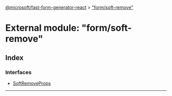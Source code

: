 [@microsoft/fast-form-generator-react](../README.md) > ["form/soft-remove"](../modules/_form_soft_remove_.md)

# External module: "form/soft-remove"

## Index

### Interfaces

* [SoftRemoveProps](../interfaces/_form_soft_remove_.softremoveprops.md)

---

